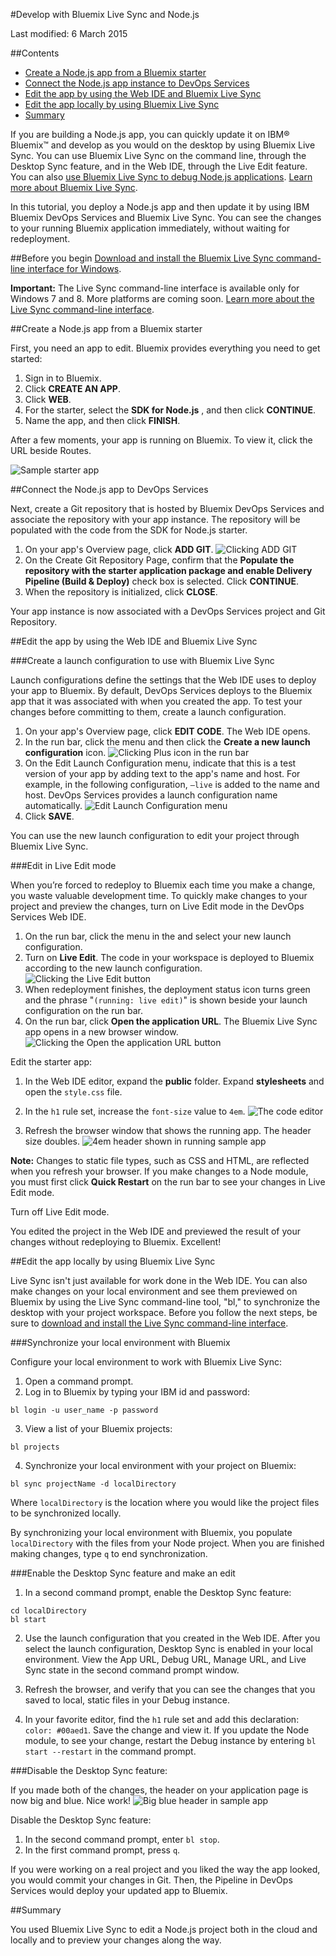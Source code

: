 #Develop with Bluemix Live Sync and Node.js

Last modified: 6 March 2015

##Contents
* [Create a Node.js app from a Bluemix starter](#create)
* [Connect the Node.js app instance to DevOps Services](#connect)
* [Edit the app by using the Web IDE and Bluemix Live Sync](#edit_ide)
* [Edit the app locally by using Bluemix Live Sync](#edit_local)
* [Summary](#summary)

If you are building a Node.js app, you can quickly update it on IBM® Bluemix™ and develop as you would on the desktop by using Bluemix Live Sync. You can use Bluemix Live Sync on the command line, through the Desktop Sync feature, and in the Web IDE, through the Live Edit feature. You can also [use Bluemix Live Sync to debug Node.js applications][2]. [Learn more about Bluemix Live Sync][4]. 

In this tutorial, you deploy a Node.js app and then update it by using IBM Bluemix DevOps Services and Bluemix Live Sync. You can see the changes to your running Bluemix application immediately, without waiting for redeployment.

##Before you begin 
[Download and install the Bluemix Live Sync command-line interface for Windows][1].

**Important:** The Live Sync command-line interface is available only for Windows 7 and 8. More platforms are coming soon. [Learn more about the Live Sync command-line interface][16].

<a name='create'></a>
##Create a Node.js app from a Bluemix starter

First, you need an app to edit. Bluemix provides everything you need to get started:

1. Sign in to Bluemix.
2. Click **CREATE AN APP**.
3. Click **WEB**.
4. For the starter, select the **SDK for Node.js** , and then click **CONTINUE**.
5. Name the app, and then click **FINISH**.

After a few moments, your app is running on Bluemix. To view it, click the URL beside Routes.

![Sample starter app][14]

<a name='connect'></a>
##Connect the Node.js app to DevOps Services

Next, create a Git repository that is hosted by Bluemix DevOps Services and associate the repository with your app instance. The repository will be populated with the code from the SDK for Node.js starter.

1. On your app's Overview page, click **ADD GIT**.
![Clicking ADD GIT][6]
2. On the Create Git Repository Page, confirm that the **Populate the repository with the starter application package and enable Delivery Pipeline (Build & Deploy)** check box is selected. Click **CONTINUE**.
3. When the repository is initialized, click **CLOSE**. 

Your app instance is now associated with a DevOps Services project and Git Repository.

<a name='edit_ide'></a>
##Edit the app by using the Web IDE and Bluemix Live Sync

<a name='edit_ide_create'></a>
###Create a launch configuration to use with Bluemix Live Sync

Launch configurations define the settings that the Web IDE uses to deploy your app to Bluemix. By default, DevOps Services deploys to the Bluemix app that it was associated with when you created the app. To test your changes before committing to them, create a launch configuration.

1. On your app's Overview page, click **EDIT CODE**. The Web IDE opens. 
2. In the run bar, click the menu and then click the **Create a new launch configuration** icon.
![Clicking Plus icon in the run bar][7]
3. On the Edit Launch Configuration menu, indicate that this is a test version of your app by adding text to the app's name and host. For example, in the following configuration, `–live` is added to the name and host. DevOps Services provides a launch configuration name automatically.
![Edit Launch Configuration menu][8]
4. Click **SAVE**. 

You can use the new launch configuration to edit your project through Bluemix Live Sync.

<a name='edit_ide_live'></a>
###Edit in Live Edit mode

When you’re forced to redeploy to Bluemix each time you make a change, you waste valuable development time. To quickly make changes to your project and preview the changes, turn on Live Edit mode in the DevOps Services Web IDE.

1. On the run bar, click the menu in the and select your new launch configuration. 
2. Turn on **Live Edit**. The code in your workspace is deployed to Bluemix according to the new launch configuration.
![Clicking the Live Edit button][9]
3. When redeployment finishes, the deployment status icon turns green and the phrase "`(running: live edit)`" is shown beside your launch configuration on the run bar.
4. On the run bar, click **Open the application URL**. The Bluemix Live Sync app opens in a new browser window.
![Clicking the Open the application URL button][10]

Edit the starter app:

1. In the Web IDE editor, expand the **public** folder. Expand **stylesheets** and open the `style.css` file.

2. In the `h1` rule set, increase the `font-size` value to `4em`.
![The code editor][11]

3. Refresh the browser window that shows the running app. The header size doubles.
![4em header shown in running sample app][12]

**Note:** Changes to static file types, such as CSS and HTML, are reflected when you refresh your browser. If you make changes to a Node module, you must first click **Quick Restart** on the run bar to see your changes in Live Edit mode.

Turn off Live Edit mode.

You edited the project in the Web IDE and previewed the result of your changes without redeploying to Bluemix. Excellent!

<a name='edit_local'></a>
##Edit the app locally by using Bluemix Live Sync

Live Sync isn't just available for work done in the Web IDE. You can also make changes on your local environment and see them previewed on Bluemix by using the Live Sync command-line tool, "bl," to synchronize the desktop with your project workspace. Before you follow the next steps, be sure to [download and install the Live Sync command-line interface][1].

<a name='edit_local_download'></a>
###Synchronize your local environment with Bluemix

Configure your local environment to work with Bluemix Live Sync:

1. Open a command prompt.
2. Log in to Bluemix by typing your IBM id and password:
```
bl login -u user_name -p password
```
3. View a list of your Bluemix projects: 
```
bl projects
```
4. Synchronize your local environment with your project on Bluemix:
```
bl sync projectName -d localDirectory
```
Where `localDirectory` is the location where you would like the project files to be synchronized locally. 

By synchronizing your local environment with Bluemix, you populate `localDirectory` with the files from your Node project. When you are finished making changes, type `q` to end synchronization.

###Enable the Desktop Sync feature and make an edit

1. In a second command prompt, enable the Desktop Sync feature:
```
cd localDirectory
bl start
```
2. Use the launch configuration that you created in the Web IDE. After you select the launch configuration, Desktop Sync is enabled in your local environment. View the App URL, Debug URL, Manage URL, and Live Sync state in the second command prompt window.

3. Refresh the browser, and verify that you can see the changes that you saved to local, static files in your Debug instance. 

4. In your favorite editor, find the `h1` rule set and add this declaration: `color: #00aed1`. Save the change and view it. If you update the Node module, to see your change, restart the Debug instance by entering `bl start --restart` in the command prompt.

###Disable the Desktop Sync feature:

If you made both of the changes, the header on your application page is now big and blue. Nice work!
![Big blue header in sample app][13]

Disable the Desktop Sync feature:
1. In the second command prompt, enter `bl stop`.
2. In the first command prompt, press `q`.

If you were working on a real project and you liked the way the app looked, you would commit your changes in Git. Then, the Pipeline in DevOps Services would deploy your updated app to Bluemix.

<a name='summary'></a>
##Summary

You used Bluemix Live Sync to edit a Node.js project both in the cloud and locally and to preview your changes along the way.

[1]: https://jazz.net/pub/bluemixlive/blive_setup.msi 
[2]: https://www.ng.bluemix.net/docs/#manageapps/bluemixlive.html#bluemixlivedebugger
[3]: https://console.ng.bluemix.net/
[4]: https://www.ng.bluemix.net/docs/#manageapps/bluemixlive.html
[5]: /tutorials/livesync/images/default_h1.png
[6]: /tutorials/livesync/images/add_git.png
[7]: /tutorials/livesync/images/run_plus.png
[8]: /tutorials/livesync/images/edit_lc.png
[9]: /tutorials/livesync/images/click_live_edit.png
[10]: /tutorials/livesync/images/click_open_url.png
[11]: /tutorials/livesync/images/editor.png
[12]: /tutorials/livesync/images/4em_h1.png
[13]: /tutorials/livesync/images/big_blue_h1.png
[14]: /tutorials/livesync/images/default_h1.png
[15]: /tutorials/livesync/images/click_play.png
[16]: https://www.ng.bluemix.net/docs/#manageapps/bluemixlive.html#live_sync_cli
